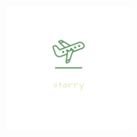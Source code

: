 <img
  src="https://raw.githubusercontent.com/ispec-inc/starry/master/.github/logo/logo_transparent.png"
  alt="starry"
  height="250"
  width="250"
/>
